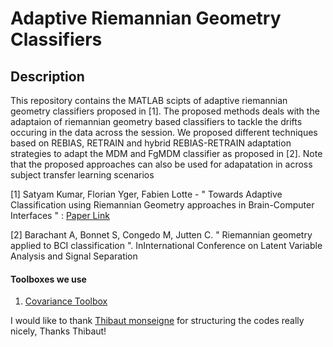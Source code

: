 # Adaptive Riemannian Geometry Classifiers

## Description
This repository contains the MATLAB scipts of adaptive riemannian geometry classifiers proposed in [1]. 
The proposed methods deals with the adaptaion of riemannian geometry based classifiers to tackle the drifts occuring in the data across the session. 
We proposed different techniques based on REBIAS, RETRAIN and hybrid REBIAS-RETRAIN adaptation strategies to adapt the MDM and FgMDM classifier as proposed in [2]. 
Note that the proposed approaches can also be used for adapatation in across subject transfer learning scenarios

[1] Satyam Kumar, Florian Yger, Fabien Lotte - " Towards Adaptive Classification using Riemannian Geometry approaches in Brain-Computer Interfaces " : [Paper Link](https://hal.inria.fr/hal-01924646)

[2] Barachant A, Bonnet S, Congedo M, Jutten C. " Riemannian geometry applied to BCI classification ". InInternational Conference on Latent Variable Analysis and Signal Separation 


#### Toolboxes we use

1. [Covariance Toolbox](https://github.com/alexandrebarachant/covariancetoolbox)

I would like to thank [Thibaut monseigne](https://tmonseigne.github.io/) for structuring the codes really nicely, Thanks Thibaut!